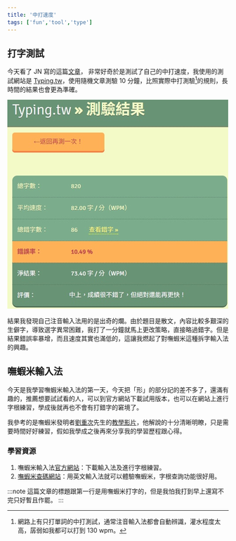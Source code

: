 ```yaml
---
title: '中打速度'
tags: ['fun','tool','type']
---
```


## 打字測試

今天看了 JN 寫的這篇[文章](https://blog.giveanornot.com/trying-boshiamy/)，
非常好奇於是測試了自己的中打速度，我使用的測試網站是 [Typing.tw](https://typing.tw/app/?action=setting)，使用隨機文章測驗 10 分鐘，比照實際中打測驗[^1]的規則，長時間的結果也會更為準確。

![img](./img_20251002/resized.jpg)

結果我發現自己注音輸入法用的是出奇的爛。由於題目是散文，內容比較多艱深的生僻字，導致選字異常困難，我打了一分鐘就馬上更改策略，直接略過錯字。但是結果錯誤率暴增，而且速度其實也滿低的，這讓我燃起了對嘸蝦米這種拆字輸入法的興趣。

## 嘸蝦米輸入法

今天是我學習嘸蝦米輸入法的第一天，今天把「形」的部分記的差不多了，還滿有趣的，推薦想要試試看的人，可以到官方網站下載試用版本，也可以在網站上進行字根練習，學成後就再也不會有打錯字的窘境了。

我參考的是嘸蝦米發明者[劉重次](https://zh.wikipedia.org/zh-tw/%E5%8A%89%E9%87%8D%E6%AC%A1)先生的[教學影片](https://youtu.be/ieiDbPW6xF8?si=5ANfbtdImMlIfh2z)，他解說的十分清晰明瞭，只是需要時間好好練習，假如我學成之後再來分享我的學習歷程跟心得。

### 學習資源

1. 嘸蝦米輸入法[官方網站](https://boshiamy.com/)：下載輸入法及進行字根練習。
2. [嘸蝦米查碼網站](https://boshiamy.then.tw/)：用英文輸入法就可以體驗嘸蝦米，字根查詢功能很好用。

:::note
這篇文章的標題跟第一行是用嘸蝦米打字的，但是我怕我打到早上還寫不完只好暫且作罷。
:::

[^1]: 網路上有只打單詞的中打測試，通常注音輸入法都會自動辨識，灌水程度太高，孱弱如我都可以打到 130 wpm。